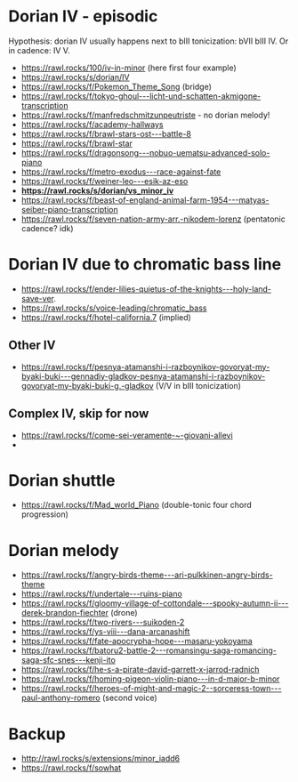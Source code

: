 # Dorian IV - episodic

Hypothesis: dorian IV usually happens next to bIII tonicization: bVII bIII IV. Or in cadence: IV V.

- https://rawl.rocks/100/iv-in-minor (here first four example)
- https://rawl.rocks/s/dorian/IV
- https://rawl.rocks/f/Pokemon_Theme_Song (bridge)
- https://rawl.rocks/f/tokyo-ghoul---licht-und-schatten-akmigone-transcription
- https://rawl.rocks/f/manfredschmitzunpeutriste  - no dorian melody!
- https://rawl.rocks/f/academy-hallways
- https://rawl.rocks/f/brawl-stars-ost---battle-8
- https://rawl.rocks/f/brawl-star
- https://rawl.rocks/f/dragonsong---nobuo-uematsu-advanced-solo-piano
- https://rawl.rocks/f/metro-exodus---race-against-fate
- https://rawl.rocks/f/weiner-leo---esik-az-eso
- **https://rawl.rocks/s/dorian/vs_minor_iv**
- https://rawl.rocks/f/beast-of-england-animal-farm-1954---matyas-seiber-piano-transcription
- https://rawl.rocks/f/seven-nation-army-arr.-nikodem-lorenz (pentatonic cadence? idk)

  
# Dorian IV due to chromatic bass line

- https://rawl.rocks/f/ender-lilies-quietus-of-the-knights---holy-land-save-ver.
- https://rawl.rocks/s/voice-leading/chromatic_bass
- https://rawl.rocks/f/hotel-california.7 (implied)

## Other IV

- https://rawl.rocks/f/pesnya-atamanshi-i-razboynikov-govoryat-my-byaki-buki---gennadiy-gladkov-pesnya-atamanshi-i-razboynikov-govoryat-my-byaki-buki-g.-gladkov (V/V in bIII tonicization)


## Complex IV, skip for now

- https://rawl.rocks/f/come-sei-veramente-~-giovani-allevi
- 

# Dorian shuttle


- https://rawl.rocks/f/Mad_world_Piano (double-tonic four chord progression)

# Dorian melody

- https://rawl.rocks/f/angry-birds-theme---ari-pulkkinen-angry-birds-theme
- https://rawl.rocks/f/undertale---ruins-piano
- https://rawl.rocks/f/gloomy-village-of-cottondale---spooky-autumn-ii---derek-brandon-fiechter (drone)
- https://rawl.rocks/f/two-rivers---suikoden-2
- https://rawl.rocks/f/ys-viii---dana-arcanashift
- https://rawl.rocks/f/fate-apocrypha-hope---masaru-yokoyama
- https://rawl.rocks/f/batoru2-battle-2---romansingu-saga-romancing-saga-sfc-snes---kenji-ito
- https://rawl.rocks/f/he-s-a-pirate-david-garrett-x-jarrod-radnich
- https://rawl.rocks/f/homing-pigeon-violin-piano---in-d-major-b-minor
- https://rawl.rocks/f/heroes-of-might-and-magic-2--sorceress-town---paul-anthony-romero (second voice)

# Backup

- http://rawl.rocks/s/extensions/minor_iadd6
- https://rawl.rocks/f/sowhat

